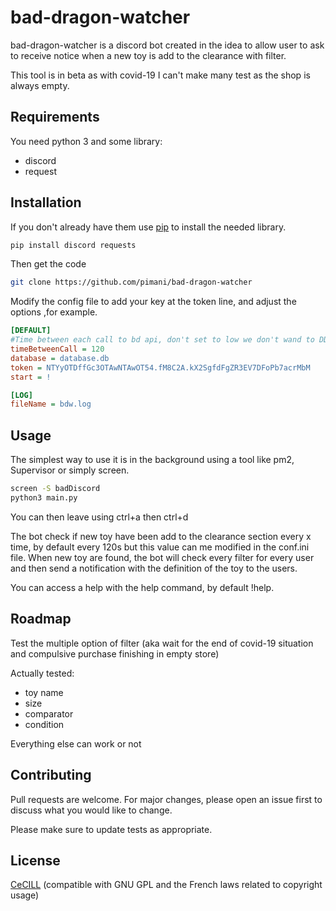 # bad-dragon-watcher

bad-dragon-watcher  is a discord bot created in the idea to allow user to ask to receive
notice when a new toy is add to the clearance with filter.

This tool is in beta as with covid-19 I can't make many test as the shop is always empty.

## Requirements

You need python 3 and some library:

* discord
* request

## Installation

If you don't already have them use [pip](https://pip.pypa.io/en/stable/) to install the
needed library.

```bash
pip install discord requests
```

Then get the code

```bash
git clone https://github.com/pimani/bad-dragon-watcher
```

Modify the config file to add your key at the token line, and adjust the options
,for example.

```ini
[DEFAULT]
#Time between each call to bd api, don't set to low we don't wand to DDoS the api
timeBetweenCall = 120
database = database.db
token = NTYyOTDffGc3OTAwNTAwOT54.fM8C2A.kX2SgfdFgZR3EV7DFoPb7acrMbM
start = !

[LOG]
fileName = bdw.log
```


## Usage

The simplest way to use it is in the background using a tool like pm2, Supervisor or simply
screen.
```bash
screen -S badDiscord
python3 main.py
```
You can then leave using ctrl+a then ctrl+d

The bot check if new toy have been add to the clearance section every x time, by default every 120s
but this value can me modified in the conf.ini file.
When new toy are found, the bot will check every filter for every user and then send a notification
with the definition of the toy to the users.

You can access a help with the help command, by default !help.

## Roadmap

Test the multiple option of filter (aka wait for the end of covid-19 situation
and compulsive purchase finishing in empty store)

Actually tested:

* toy name
* size
* comparator
* condition

Everything else can work or not

## Contributing
Pull requests are welcome. For major changes, please open an issue first to discuss what you would like to change.

Please make sure to update tests as appropriate.

## License
[CeCILL](http://cecill.info/licences/Licence_CeCILL_V2.1-en.html) 
(compatible with GNU GPL and the French laws related to copyright usage)